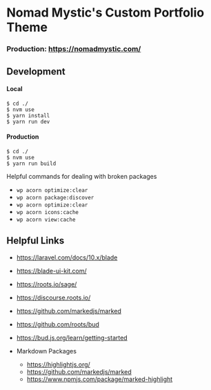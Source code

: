 # Nomad Mystic's Custom Portfolio Theme

### Production: https://nomadmystic.com/

## Development

#### Local
```shell
$ cd ./
$ nvm use 
$ yarn install
$ yarn run dev
```

#### Production
```shell
$ cd ./
$ nvm use 
$ yarn run build
```

Helpful commands for dealing with broken packages 
* `wp acorn optimize:clear`
* `wp acorn package:discover`
* `wp acorn optimize:clear`
* `wp acorn icons:cache`
* `wp acorn view:cache`

## Helpful Links
* https://laravel.com/docs/10.x/blade
* https://blade-ui-kit.com/
* https://roots.io/sage/
* https://discourse.roots.io/
* https://github.com/markedjs/marked
* https://github.com/roots/bud
* https://bud.js.org/learn/getting-started

* Markdown Packages
  * https://highlightjs.org/
  * https://github.com/markedjs/marked
  * https://www.npmjs.com/package/marked-highlight
